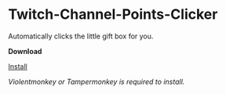 # Twitch-Channel-Points-Clicker

Automatically clicks the little gift box for you.

**Download**

[Install](https://raw.githubusercontent.com/MrBurrBurr/Twitch-Channel-Points-Clicker/master/code.user.js)

*Violentmonkey or Tampermonkey is required to install.*
